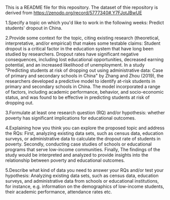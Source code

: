 This is a README file for this repository. The dataset of thie repository is derived from https://zenodo.org/record/5777340#.Y7FJotJBwUE

1.Specify a topic on which you'd like to work in the following weeks: Predict students' dropout in China.

2.Provide some context for the topic, citing existing research (theoretical, interpretative, and/or empirical) that makes some testable claims: Student dropout is a critical factor in the education system that have long been studied by researchers. Dropout rates have significant negative consequences, including lost educational opportunities, decreased earning potential, and an increased likelihood of unemployment. In a study "Predicting students at risk of dropping out using administrative data: Case of primary and secondary schools in China" by Zhang and Zhou (2019), the researchers developed a predictive model to identify at-risk students in primary and secondary schools in China. The model incorporated a range of factors, including academic performance, behavior, and socio-economic status, and was found to be effective in predicting students at risk of dropping out.

3.Formulate at least one research question (RQ) and/or hypothesis: whether poverty has significant implications for educational outcomes.

4.Explaining how you think you can explore the proposed topic and address the RQs: First, analyzing existing data sets, such as census data, education surveys, or administrative data to calculate the dropout rate of students in poverty. Secondly, conducting case studies of schools or educational programs that serve low-income communities. Finally, The findings of the study would be interpreted and analyzed to provide insights into the relationship between poverty and educational outcomes.

5.Describe what kind of data you need to answer your RQs and/or test your hypothesis: Analyzing existing data sets, such as census data, education surveys, and administrative data from schools or educational institutions, for instance, e.g. information on the demographics of low-income students, their academic performance, attendance rates etc.
